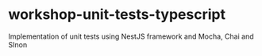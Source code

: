 # workshop-unit-tests-typescript
Implementation of unit tests using NestJS framework and Mocha, Chai and SInon
